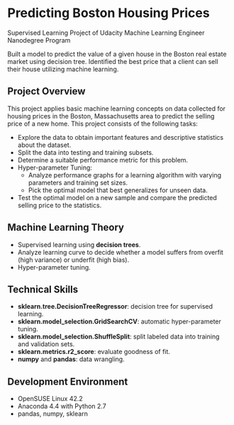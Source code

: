 # Predicting Boston Housing Prices

Supervised Learning Project of Udacity Machine Learning Engineer Nanodegree Program

Built a model to predict the value of a given house in the Boston real estate market using decision tree. Identified the best price that a client can sell their house utilizing machine learning.


## Project Overview

This project applies basic machine learning concepts on data collected for housing prices in the Boston, Massachusetts area to predict the selling price of a new home. This project consists of the following tasks:
* Explore the data to obtain important features and descriptive statistics about the dataset.
* Split the data into testing and training subsets.
* Determine a suitable performance metric for this problem.
* Hyper-parameter Tuning:
  - Analyze performance graphs for a learning algorithm with varying parameters and training set sizes.
  - Pick the optimal model that best generalizes for unseen data. 
* Test the optimal model on a new sample and compare the predicted selling price to the statistics.


## Machine Learning Theory

* Supervised learning using __decision trees__.
* Analyze learning curve to decide whether a model suffers from overfit (high variance) or underfit (high bias).
* Hyper-parameter tuning.


## Technical Skills

* __sklearn.tree.DecisionTreeRegressor__: decision tree for supervised learning.
* __sklearn.model_selection.GridSearchCV__: automatic hyper-parameter tuning.
* __sklearn.model_selection.ShuffleSplit__: split labeled data into training and validation sets.
* __sklearn.metrics.r2_score__: evaluate goodness of fit.
* __numpy__ and __pandas__: data wrangling.


## Development Environment

* OpenSUSE Linux 42.2
* Anaconda 4.4 with Python 2.7
* pandas, numpy, sklearn
